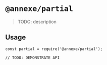 # `@annexe/partial`

> TODO: description

## Usage

```
const partial = require('@annexe/partial');

// TODO: DEMONSTRATE API
```
